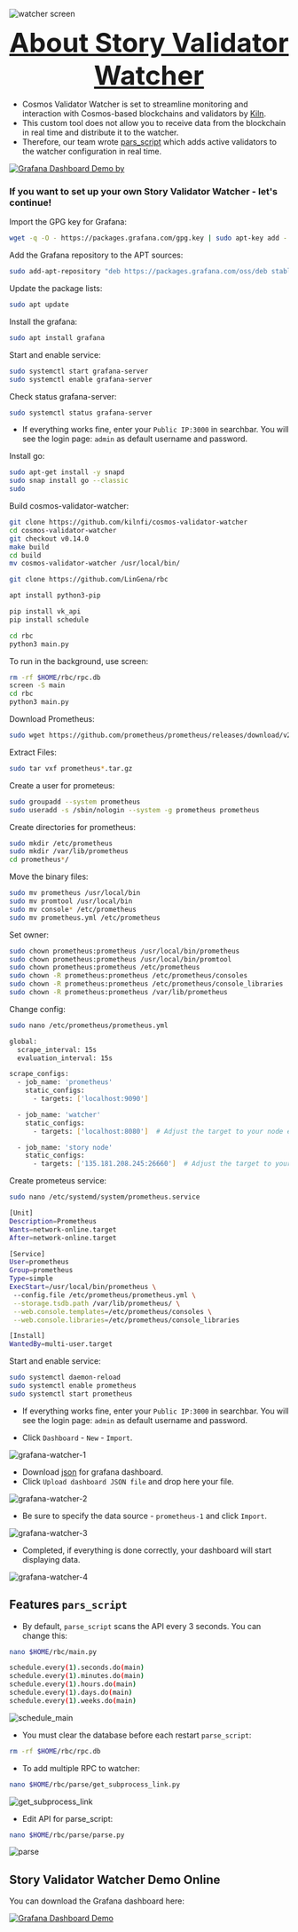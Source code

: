 
![watcher screen](https://github.com/endorphinestake/story-validator-watcher/blob/main/images/story-validator-watcher.png)

<font size = 7><center><b><u>About Story Validator Watcher</u></b></center></font>
-  Cosmos Validator Watcher is set to streamline monitoring and interaction with Cosmos-based blockchains and validators by [Kiln](https://github.com/kilnfi/cosmos-validator-watcher).
-  This custom tool does not allow you to receive data from the blockchain in real time and distribute it to the watcher.
-  Therefore, our team wrote [pars_script](https://github.com/endorphinestake/story-validator-watcher/tree/main/pars_script) which adds active validators to the watcher configuration in real time.

[![Grafana Dashboard Demo by ](https://img.shields.io/badge/Grafana%20Dashboard-Demo%20Online-blue?style=for-the-badge&logo=grafana&logoColor=white)](https://story-watcher.endorphinestake.com/d/d79d55e7-6e70-4725-b78c-b22db4a71b08/modified-story-validator-watcher?orgId=1&refresh=5s&theme=light)


### If you want to set up your own Story Validator Watcher - let's continue!

Import the GPG key for Grafana:
```bash
wget -q -O - https://packages.grafana.com/gpg.key | sudo apt-key add -
```

Add the Grafana repository to the APT sources:
```bash 
sudo add-apt-repository "deb https://packages.grafana.com/oss/deb stable main"
```

Update the package lists:
```bash
sudo apt update
```

Install the grafana:
```bash
sudo apt install grafana
```

Start and enable service:
```bash
sudo systemctl start grafana-server
sudo systemctl enable grafana-server
```

Check status grafana-server:
```bash
sudo systemctl status grafana-server
```
- If everything works fine, enter your `Public IP:3000` in searchbar. You will see the login page: `admin` as default username and password.



Install go:
```bash
sudo apt-get install -y snapd
sudo snap install go --classic
sudo 
```
Build cosmos-validator-watcher:
```bash
git clone https://github.com/kilnfi/cosmos-validator-watcher
cd cosmos-validator-watcher
git checkout v0.14.0
make build
cd build
mv cosmos-validator-watcher /usr/local/bin/
```



```bash
git clone https://github.com/LinGena/rbc
```
```bash
apt install python3-pip
```

```bash
pip install vk_api
pip install schedule
```

```bash
cd rbc
python3 main.py
```
To run in the background, use screen:
```bash
rm -rf $HOME/rbc/rpc.db
screen -S main
cd rbc
python3 main.py
```


Download Prometheus:
```bash
sudo wget https://github.com/prometheus/prometheus/releases/download/v2.47.0/prometheus-2.47.0.linux-amd64.tar.gz
```

Extract Files:
```bash
sudo tar vxf prometheus*.tar.gz
```

Create a user for prometeus:
```bash
sudo groupadd --system prometheus
sudo useradd -s /sbin/nologin --system -g prometheus prometheus
```

Create directories for prometheus:
```bash
sudo mkdir /etc/prometheus
sudo mkdir /var/lib/prometheus
cd prometheus*/
```

Move the binary files:
```bash
sudo mv prometheus /usr/local/bin
sudo mv promtool /usr/local/bin
sudo mv console* /etc/prometheus
sudo mv prometheus.yml /etc/prometheus
```

Set owner:
```bash
sudo chown prometheus:prometheus /usr/local/bin/prometheus
sudo chown prometheus:prometheus /usr/local/bin/promtool
sudo chown prometheus:prometheus /etc/prometheus
sudo chown -R prometheus:prometheus /etc/prometheus/consoles
sudo chown -R prometheus:prometheus /etc/prometheus/console_libraries
sudo chown -R prometheus:prometheus /var/lib/prometheus
```

Change config:
```bash
sudo nano /etc/prometheus/prometheus.yml
```

```bash
global:
  scrape_interval: 15s
  evaluation_interval: 15s

scrape_configs:
  - job_name: 'prometheus'
    static_configs:
      - targets: ['localhost:9090']

  - job_name: 'watcher'
    static_configs:
      - targets: ['localhost:8080']  # Adjust the target to your node exporter endpoint

  - job_name: 'story node'
    static_configs:
      - targets: ['135.181.208.245:26660']  # Adjust the target to your story node exporter endpoint
```

Create prometeus service:
```bash
sudo nano /etc/systemd/system/prometheus.service
```

```bash
[Unit]
Description=Prometheus
Wants=network-online.target
After=network-online.target

[Service]
User=prometheus
Group=prometheus
Type=simple
ExecStart=/usr/local/bin/prometheus \
 --config.file /etc/prometheus/prometheus.yml \
 --storage.tsdb.path /var/lib/prometheus/ \
 --web.console.templates=/etc/prometheus/consoles \
 --web.console.libraries=/etc/prometheus/console_libraries

[Install]
WantedBy=multi-user.target
```

Start and enable service:
```bash
sudo systemctl daemon-reload
sudo systemctl enable prometheus
sudo systemctl start prometheus
```

- If everything works fine, enter your `Public IP:3000` in searchbar. You will see the login page: `admin` as default username and password.

- Click `Dashboard` - `New` - `Import`.

![grafana-watcher-1](https://github.com/endorphinestake/story-validator-watcher/blob/main/images/grafana-watcher-1.png)

- Download [json](https://github.com/endorphinestake/story-validator-watcher/blob/d2d5956e5e0102274dbfbf308bc47be66dcc40d9/Modified%20Story%20Validator%20Watcher-1733176062943.json) for grafana dashboard.
- Click `Upload dashboard JSON file` and drop here your file.

![grafana-watcher-2](https://github.com/endorphinestake/story-validator-watcher/blob/main/images/grafana-watcher-2.png)

- Be sure to specify the data source - `prometheus-1` and click `Import`.

![grafana-watcher-3](https://github.com/endorphinestake/story-validator-watcher/blob/main/images/grafana-watcher-3.png)

- Completed, if everything is done correctly, your dashboard will start displaying data.

![grafana-watcher-4](https://github.com/endorphinestake/story-validator-watcher/blob/main/images/grafana-watcher-4.png)


## Features `pars_script`

- By default, `parse_script` scans the API every 3 seconds. You can change this:
```bash
nano $HOME/rbc/main.py
```
```bash
schedule.every(1).seconds.do(main) 
schedule.every(1).minutes.do(main)
schedule.every(1).hours.do(main)
schedule.every(1).days.do(main) 
schedule.every(1).weeks.do(main) 
```
![schedule_main](https://github.com/endorphinestake/story-validator-watcher/blob/main/images/schedule_main.png)

- You must clear the database before each restart `parse_script`:
```bash
rm -rf $HOME/rbc/rpc.db
```

- To add multiple RPC to watcher:
```bash
nano $HOME/rbc/parse/get_subprocess_link.py
```
![get_subprocess_link](https://github.com/endorphinestake/story-validator-watcher/blob/main/images/get_subprocess_link.png)


- Edit API for parse_script:
```bash
nano $HOME/rbc/parse/parse.py
```
![parse](https://github.com/endorphinestake/story-validator-watcher/blob/main/images/parse.png)


## Story Validator Watcher Demo Online  

You can download the Grafana dashboard here:

[![Grafana Dashboard Demo](https://img.shields.io/badge/Grafana%20Dashboard-Official-blue?style=for-the-badge&logo=grafana&logoColor=white)](https://story-watcher.endorphinestake.com/d/d79d55e7-6e70-4725-b78c-b22db4a71b08/modified-story-validator-watcher?orgId=1&refresh=5s&theme=light)






